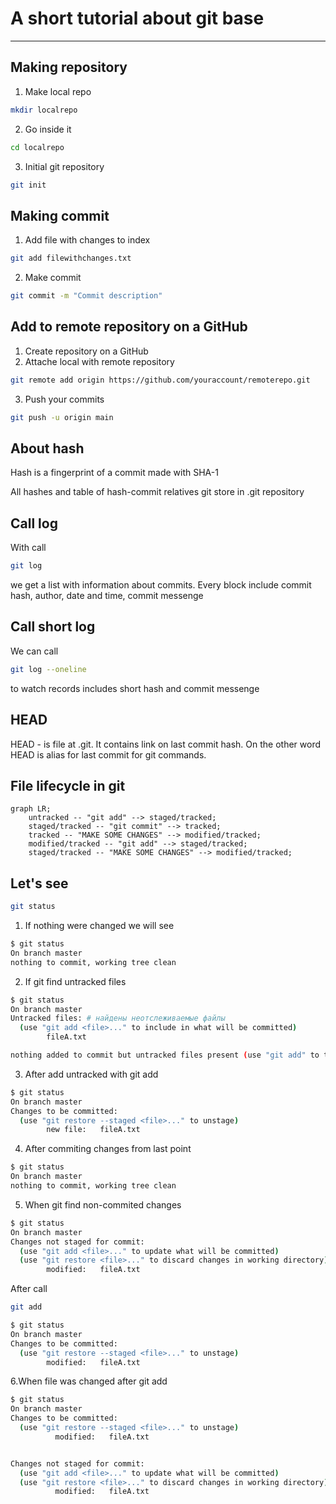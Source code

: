 # A short tutorial about git base  
---
## Making repository  
1. Make local repo  
```bash  
mkdir localrepo  
```  
2. Go inside it  
```bash
cd localrepo  
```  
3. Initial git repository  
```bash  
git init  
```  

## Making commit  
1. Add file with changes to index  
```bash  
git add filewithchanges.txt  
```  
2. Make commit  
```bash  
git commit -m "Commit description"
```  

## Add to remote repository on a GitHub  
1. Create repository on a GitHub  
2. Attache local with remote repository  
```bash  
git remote add origin https://github.com/youraccount/remoterepo.git  
```
3. Push your commits  
```bash  
git push -u origin main  
```

## About hash  
Hash is a fingerprint of a commit made with SHA-1


All hashes and table of hash-commit relatives git store in .git repository

## Call log  
With call 
```bash  
git log  
```
we get a list with information about commits. Every block include commit hash, author, date and time, commit messenge

## Call short log  
We can call 
```bash
git log --oneline
```
to watch records includes short hash and commit messenge

## HEAD  
HEAD - is file at .git. It contains link on last commit hash. On the other word HEAD is alias for last commit for git commands.

## File lifecycle in git
```mermaid
graph LR;
    untracked -- "git add" --> staged/tracked;
    staged/tracked -- "git commit" --> tracked;
    tracked -- "MAKE SOME CHANGES" --> modified/tracked;
    modified/tracked -- "git add" --> staged/tracked;
    staged/tracked -- "MAKE SOME CHANGES" --> modified/tracked;
```

## Let's see 
```bash
git status
```

1. If nothing were changed we will see 
```bash
$ git status  
On branch master  
nothing to commit, working tree clean  
```

2. If git find untracked files  
```bash
$ git status  
On branch master  
Untracked files: # найдены неотслеживаемые файлы  
  (use "git add <file>..." to include in what will be committed)  
        fileA.txt  

nothing added to commit but untracked files present (use "git add" to track)  
```  

3. After add untracked with git add  
```bash
$ git status  
On branch master  
Changes to be committed:  
  (use "git restore --staged <file>..." to unstage)  
        new file:   fileA.txt 
```

4. After commiting changes from last point  
```bash
$ git status  
On branch master  
nothing to commit, working tree clean  
```

5. When git find non-commited changes  
```bash
$ git status  
On branch master  
Changes not staged for commit:  
  (use "git add <file>..." to update what will be committed)  
  (use "git restore <file>..." to discard changes in working directory)  
        modified:   fileA.txt  
```  
After call  
```bash
git add
```  

```bash
$ git status
On branch master  
Changes to be committed:  
  (use "git restore --staged <file>..." to unstage)  
        modified:   fileA.txt  
```

6.When file was changed after git add  
```bash
$ git status  
On branch master  
Changes to be committed:  
  (use "git restore --staged <file>..." to unstage)  
          modified:   fileA.txt  


Changes not staged for commit:  
  (use "git add <file>..." to update what will be committed)  
  (use "git restore <file>..." to discard changes in working directory)  
          modified:   fileA.txt  
```  

